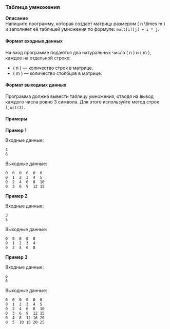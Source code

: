 ### Таблица умножения

**Описание**  
Напишите программу, которая создает матрицу размером \( n \times m \) и заполняет её таблицей умножения по формуле:  `mult[i][j] = i * j`.

#### Формат входных данных
На вход программе подаются два натуральных числа \( n \) и \( m \), каждое на отдельной строке:
- \( n \) — количество строк в матрице.
- \( m \) — количество столбцов в матрице.

#### Формат выходных данных
Программа должна вывести таблицу умножения, отводя на вывод каждого числа ровно 3 символа. Для этого используйте метод строк `ljust(3)`.

#### Примеры

**Пример 1**

Входные данные:
```
4
6
```

Выходные данные:
```
0  0  0  0  0  0  
0  1  2  3  4  5  
0  2  4  6  8  10 
0  3  6  9  12 15
```

**Пример 2**

Входные данные:
```
3
5
```

Выходные данные:
```
0  0  0  0  0  
0  1  2  3  4  
0  2  4  6  8  
```

**Пример 3**

Входные данные:
```
6
6
```

Выходные данные:
```
0  0  0  0  0  0  
0  1  2  3  4  5  
0  2  4  6  8  10 
0  3  6  9  12 15 
0  4  8  12 16 20 
0  5  10 15 20 25
```

